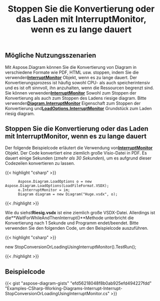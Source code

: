 ﻿---
title: Stoppen Sie die Konvertierung oder das Laden mit InterruptMonitor, wenn es zu lange dauert
type: docs
weight: 30
url: /de/net/stop-conversion-or-loading-using-interruptmonitor-when-it-is-taking-too-long/
description: In diesem Abschnitt wird erläutert, wie Sie die Konvertierung oder das Laden mit Aspose.Diagram stoppen.
---
## **Mögliche Nutzungsszenarien**

Mit Aspose.Diagram können Sie die Konvertierung von Diagram in verschiedene Formate wie PDF, HTML usw. stoppen, indem Sie die verwenden[**InterruptMonitor**](https://reference.aspose.com/diagram/net/aspose.diagram/interruptmonitor) Objekt, wenn es zu lange dauert. Der Konvertierungsprozess ist häufig sowohl CPU- als auch speicherintensiv und es ist oft sinnvoll, ihn anzuhalten, wenn die Ressourcen begrenzt sind. Sie können verwenden[**InterruptMonitor**](https://reference.aspose.com/diagram/net/aspose.diagram/interruptmonitor) Sowohl zum Stoppen der Konvertierung als auch zum Stoppen des Ladens riesige diagram. Bitte verwenden[**Diagram.InterruptMonitor**](https://reference.aspose.com/diagram/net/aspose.diagram/diagram/properties/interruptmonitor) Eigenschaft zum Stoppen der Konvertierung und[**LoadOptions.InterruptMonitor**](https://reference.aspose.com/diagram/net/aspose.diagram/loadoptions/properties/interruptmonitor) Grundstück zum Laden riesig diagram.

## **Stoppen Sie die Konvertierung oder das Laden mit InterruptMonitor, wenn es zu lange dauert**

Der folgende Beispielcode erläutert die Verwendung von[**InterruptMonitor**](https://reference.aspose.com/diagram/net/aspose.diagram/interruptmonitor) Objekt. Der Code konvertiert eine ziemlich große Visio-Datei in PDF. Es dauert einige Sekunden (z*mehr als 30 Sekunden*), um es aufgrund dieser Codezeilen konvertieren zu lassen.

{{< highlight "csharp" >}}

	      Aspose.Diagram.LoadOptions o = new Aspose.Diagram.LoadOptions(LoadFileFormat.VSDX);
	      o.InterruptMonitor = im;
	      Diagram diagram = new Diagram("Huge.vsdx", o);

{{< /highlight >}}

 Wie du siehst**Riesig.vsdx** ist eine ziemlich große VSDX-Datei. Allerdings ist die**WaitForWhileAndThenInterrupt()**Methode unterbricht die Konvertierung nach 1 Sekunde und Programm endet/beendet. Bitte verwenden Sie den folgenden Code, um den Beispielcode auszuführen.

{{< highlight "csharp" >}}

 new StopConversionOrLoadingUsingInterruptMonitor().TestRun();

{{< /highlight >}}

## **Beispielcode**
{{< gist "aspose-diagram-gists" "efd56218048f8b0ab925efd494227fdd" "Examples-CSharp-Working-Diagrams-Interrupt-Interrupt-StopConversionOrLoadingUsingInterruptMonitor.cs" >}}
